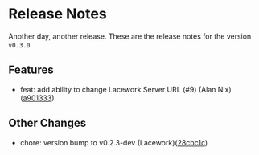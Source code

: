 # Release Notes
Another day, another release. These are the release notes for the version `v0.3.0`.

## Features
* feat: add ability to change Lacework Server URL (#9) (Alan Nix)([a901333](https://github.com/lacework/terraform-aws-ecs-agent/commit/a901333cee4c01478c2f7c582ce6eb1ef8a40915))
## Other Changes
* chore: version bump to v0.2.3-dev (Lacework)([28cbc1c](https://github.com/lacework/terraform-aws-ecs-agent/commit/28cbc1c0384a5c6445a8fb7ed0491e97e09cb3ae))
